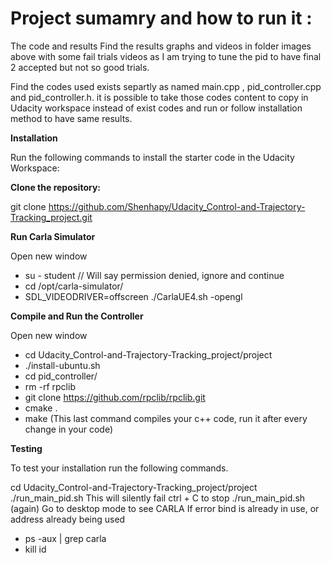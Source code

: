 # **Project sumamry and how to run it :**

The code and results
Find the results graphs and videos in folder images above with some fail trials videos as I am trying to tune the pid to have final 2 accepted but not so good trials.

Find the codes used exists separtly as named main.cpp , pid_controller.cpp and pid_controller.h. it is possible to take those codes content to copy in Udacity workspace instead of exist codes and run or follow installation method to have same results.

**Installation**

Run the following commands to install the starter code in the Udacity Workspace:

**Clone the repository:**

git clone https://github.com/Shenhapy/Udacity_Control-and-Trajectory-Tracking_project.git

**Run Carla Simulator**

Open new window

* su - student // Will say permission denied, ignore and continue
* cd /opt/carla-simulator/
* SDL_VIDEODRIVER=offscreen ./CarlaUE4.sh -opengl

**Compile and Run the Controller**

Open new window

* cd Udacity_Control-and-Trajectory-Tracking_project/project
* ./install-ubuntu.sh
* cd pid_controller/
* rm -rf rpclib
* git clone https://github.com/rpclib/rpclib.git
* cmake .
* make (This last command compiles your c++ code, run it after every change in your code)

**Testing**

To test your installation run the following commands.

cd Udacity_Control-and-Trajectory-Tracking_project/project
./run_main_pid.sh This will silently fail ctrl + C to stop
./run_main_pid.sh (again) Go to desktop mode to see CARLA
If error bind is already in use, or address already being used

* ps -aux | grep carla
* kill id
